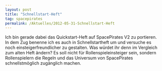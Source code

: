 ```yaml
---
layout: post
title: "Schnellstart-Heft"
tag: spacepirates
permalink: /Aktuelles/2012-05-31-Schnellstart-Heft
---
```


Ich bin gerade dabei das Quickstart-Heft auf SpacePirates V2 zu portieren. In dem Zug benenne ich es auch in Schnellstartheft um und versuche es noch einsteigerfreundlicher zu gestalten. Was würdet ihr denn im Vergleich zum alten Heft ändern? Es soll nicht für Rollenspieleinsteiger sein, sondern Rollenspielern die Regeln und das Universum von SpacePirates schnellstmöglich zugänglich machen.

